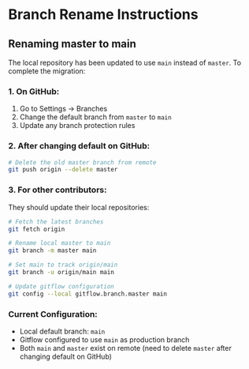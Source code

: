 # Branch Rename Instructions

## Renaming master to main

The local repository has been updated to use `main` instead of `master`. To complete the migration:

### 1. On GitHub:
1. Go to Settings → Branches
2. Change the default branch from `master` to `main`
3. Update any branch protection rules

### 2. After changing default on GitHub:
```bash
# Delete the old master branch from remote
git push origin --delete master
```

### 3. For other contributors:
They should update their local repositories:
```bash
# Fetch the latest branches
git fetch origin

# Rename local master to main
git branch -m master main

# Set main to track origin/main
git branch -u origin/main main

# Update gitflow configuration
git config --local gitflow.branch.master main
```

### Current Configuration:
- Local default branch: `main`
- Gitflow configured to use `main` as production branch
- Both `main` and `master` exist on remote (need to delete `master` after changing default on GitHub)